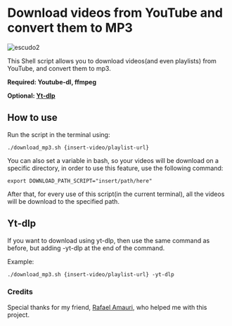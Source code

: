 # Download videos from YouTube and convert them to MP3

![escudo2](https://img.shields.io/badge/license-MIT-green)

This Shell script allows you to download videos(and even playlists) from YouTube, and convert them
to mp3. 

**Required: Youtube-dl, ffmpeg**

**Optional: [Yt-dlp](https://github.com/yt-dlp/yt-dlp)**

## How to use 

Run the script in the terminal using:

```
./download_mp3.sh {insert-video/playlist-url}
```

You can also set a variable in bash, so your videos will be download on a specific directory, in order
to use this feature, use the following command:

```
export DOWNLOAD_PATH_SCRIPT="insert/path/here"
```

After that, for every use of this script(in the current terminal), all the videos will be download to the 
specified path.

## Yt-dlp

If you want to download using yt-dlp, then use the same command as before, but adding -yt-dlp at the end
of the command.

Example:
```
./download_mp3.sh {insert-video/playlist-url} -yt-dlp 
``` 

### Credits

Special thanks for my friend, [Rafael Amauri](https://github.com/RafaelAmauri), who helped me with this project.
